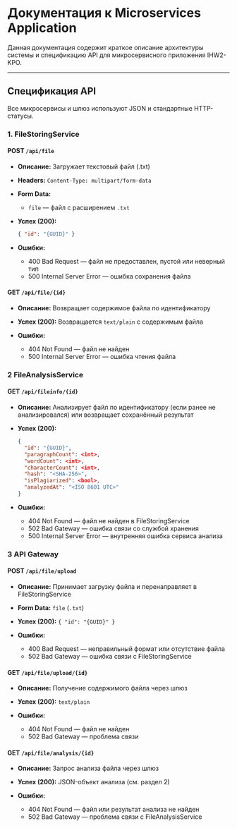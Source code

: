 
# Документация к Microservices Application

Данная документация содержит краткое описание архитектуры системы и спецификацию API для микросервисного приложения IHW2-KPO.

---

##  Спецификация API

Все микросервисы и шлюз используют JSON и стандартные HTTP-статусы.

### 1. FileStoringService

#### POST `/api/file`

* **Описание:** Загружает текстовый файл (.txt)
* **Headers:** `Content-Type: multipart/form-data`
* **Form Data:**

  * `file` — файл с расширением `.txt`
* **Успех (200):**

  ```json
  { "id": "{GUID}" }
  ```
* **Ошибки:**

  * 400 Bad Request — файл не предоставлен, пустой или неверный тип
  * 500 Internal Server Error — ошибка сохранения файла

#### GET `/api/file/{id}`

* **Описание:** Возвращает содержимое файла по идентификатору
* **Успех (200):** Возвращается `text/plain` с содержимым файла
* **Ошибки:**

  * 404 Not Found — файл не найден
  * 500 Internal Server Error — ошибка чтения файла

### 2 FileAnalysisService

#### GET `/api/fileinfo/{id}`

* **Описание:** Анализирует файл по идентификатору (если ранее не анализировался) или возвращает сохранённый результат
* **Успех (200):**

  ```json
  {
    "id": "{GUID}",
    "paragraphCount": <int>,
    "wordCount": <int>,
    "characterCount": <int>,
    "hash": "<SHA-256>",
    "isPlagiarized": <bool>,
    "analyzedAt": "<ISO 8601 UTC>"
  }
  ```
* **Ошибки:**

  * 404 Not Found — файл не найден в FileStoringService
  * 502 Bad Gateway — ошибка связи со службой хранения
  * 500 Internal Server Error — внутренняя ошибка сервиса анализа

### 3 API Gateway

#### POST `/api/file/upload`

* **Описание:** Принимает загрузку файла и перенаправляет в FileStoringService
* **Form Data:** `file` (`.txt`)
* **Успех (200):** `{ "id": "{GUID}" }`
* **Ошибки:**

  * 400 Bad Request — неправильный формат или отсутствие файла
  * 502 Bad Gateway — ошибка связи с FileStoringService

#### GET `/api/file/upload/{id}`

* **Описание:** Получение содержимого файла через шлюз
* **Успех (200):** `text/plain`
* **Ошибки:**

  * 404 Not Found — файл не найден
  * 502 Bad Gateway — проблема связи

#### GET `/api/file/analysis/{id}`

* **Описание:** Запрос анализа файла через шлюз
* **Успех (200):** JSON-объект анализа (см. раздел 2)
* **Ошибки:**

  * 404 Not Found — файл или результат анализа не найден
  * 502 Bad Gateway — проблема связи с FileAnalysisService


